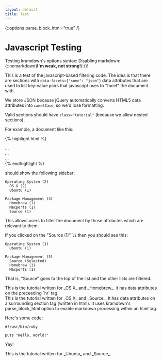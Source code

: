 ```yaml
---
layout: default
title: Test
---
```

{::options parse_block_html="true" /}

Javascript Testing
==================

Testing kramdown's options syntax:
Disabling markdown: {::nomarkdown}**I'm weak, not strong!**{:/}!

This is a test of the javascript-based filtering code.
The idea is that there are sections with `data-facets={"some": "json"}` data attributes that are used to list key-value pairs that javascript uses to "facet" the document with.

We store JSON because jQuery automatically converts HTML5 data attributes into `camelCase`, so we'd lose formatting.

Valid sections should have `class="tutorial"` (because we allow nested sections).

For example, a document like this:

{% highlight html %}
<section class="tutorial" data-facets='{"Operating System": "OS X", "Package Management": "Homebrew"}'>
  ...
</section>

<section class="tutorial" data-facets='{"Operating System": "OS X", "Package Management": "Macports"}'>
  ...
</section>

<section class="tutorial" data-facets='{"Operating System": "Ubuntu", "Package Management": "Source"}'>
  ...
</section>
{% endhighlight %}

should show the following sidebar:

    Operating System (2)
      OS X (2)
      Ubuntu (1)

    Package Management (3)
      Homebrew (1)
      Macports (1)
      Source (1)

This allows users to filter the document by those attributes which are relevant to them.

If you clicked on the "Source (1)" `li` then you should see this:

    Operating System (1)
      Ubuntu (1)

    Package Management (3)
      Source (Selected)
      Homebrew (1)
      Macports (1)

That is, "Source" goes to the top of the list and the other lists are filtered.

<section class="tutorial" data-facets='{"Operating System": "OS X", "Package Management": "Homebrew"}'>
This is the tutorial written for _OS X_ and _Homebrew_.
It has data attributes on the preceeding `hr` tag.
</section>

<section class="tutorial" data-facets='{"Operating System": "OS X", "Package Management": "Macports"}'>
This is the tutorial written for _OS X_ and _Source_.
It has data attributes on a surrounding section tag (written in html).
It uses kramdown's parse_block_html option to enable markdown processing within an html tag.

Here's some code:

    #!/usr/bin/ruby
    
    puts "Hello, World!"

Yay!
</section>

<section class="tutorial" data-facets='{"Operating System": "Ubuntu", "Package Management": "Source"}'>
This is the tutorial written for _Ubuntu_ and _Source_.
</section>
